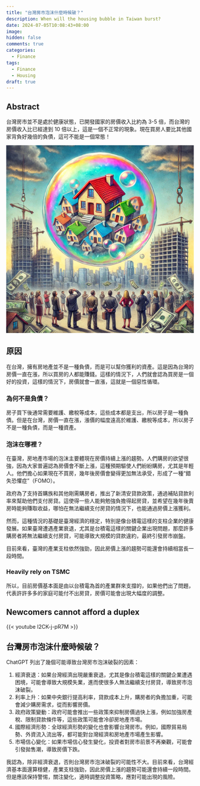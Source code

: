 ```yaml
---
title: "台灣房市泡沫什麼時候破？"
description: When will the housing bubble in Taiwan burst?
date: 2024-07-05T10:08:43+08:00
image:
hidden: false
comments: true
categories:
  - Finance
tags:
  - Finance
  - Housing
draft: true
---
```


## Abstract

台灣房市並不是處於健康狀態，已開發國家的房價收入比約為 3-5 倍，而台灣的房價收入比已經達到 10 倍以上，這是一個不正常的現象。現在買房人要比其他國家背負好幾倍的負債，這可不能是一個常態！

![housing bubble](image.png)

## 原因

在台灣，擁有房地產並不是一種負債，而是可以幫你獲利的資產。這是因為台灣的房價一直在漲，所以買房的人都能賺錢。這樣的情況下，人們就會認為買房是一個好的投資，這樣的情況下，房價就會一直漲，這就是一個惡性循環。

### 為何不是負債？

房子買下後通常需要維護、繳稅等成本，這些成本都是支出，所以房子是一種負債。但是在台灣，房價一直在漲，漲價的幅度遠高於維護、繳稅等成本，所以房子不是一種負債，而是一種資產。

### 泡沫在哪裡？

在臺灣，房地產市場的泡沫主要體現在房價持續上漲的趨勢。人們購房的欲望很強，因為大家普遍認為房價會不斷上漲，這種預期驅使人們紛紛購房，尤其是年輕人。他們擔心如果現在不買房，幾年後房價會變得更加無法承受，形成了一種“錯失恐懼症”（FOMO）。

政府為了支持首購族和其他剛需購房者，推出了新清安貸款政策，通過補貼貸款利率來幫助他們支付房貸。這使得一些人能夠勉強負擔得起房貸，並希望在幾年後賣房時能夠賺取收益，哪怕在無法繼續支付房貸的情況下，也能通過房價上漲獲利。

然而，這種情況的基礎是臺灣經濟的穩定，特別是像台積電這樣的支柱企業的健康發展。如果臺灣遭遇產業衰退，尤其是台積電這樣的關鍵企業出現問題，那麼許多購房者將無法繼續支付房貸，可能導致大規模的貸款違約，最終引發房市崩盤。

目前來看，臺灣的產業支柱依然強勁，因此房價上漲的趨勢可能還會持續相當長一段時間。

### Heavily rely on TSMC

所以，目前房價基本面是由以台積電為首的產業群來支撐的，如果他們出了問題，代表許許多多的家庭可能付不出房貸，房價可能會出現大幅度的調整。

## Newcomers cannot afford a duplex

{{< youtube I2CK-j-pR7M >}}

## 台灣房市泡沫什麼時候破？

ChatGPT 列出了幾個可能導致台灣房市泡沫破裂的因素：

1. 經濟衰退：如果台灣經濟出現嚴重衰退，尤其是像台積電這樣的關鍵企業遭遇困境，可能會導致大規模失業，進而使很多人無法繼續支付房貸，導致房市泡沫破裂。
2. 利率上升：如果中央銀行提高利率，貸款成本上升，購房者的負擔加重，可能會減少購房需求，從而影響房價。
3. 政府政策變動：政府可能會推出一些政策來抑制房價過快上漲，例如加強房產稅、限制貸款條件等，這些政策可能會冷卻房地產市場。
4. 國際經濟形勢：全球經濟形勢的變化也會影響台灣房市。例如，國際貿易局勢、外資流入流出等，都可能對台灣經濟和房地產市場產生影響。
5. 市場信心變化：如果市場信心發生變化，投資者對房市前景不再樂觀，可能會引發拋售潮，導致房價下跌。

我認為，除非經濟衰退，否則台灣房市泡沫破裂的可能性不大。目前來看，台灣經濟基本面還算穩健，產業支柱強勁，因此房價上漲的趨勢可能還會持續一段時間。但是應該保持警惕，關注變化，適時調整投資策略，應對可能出現的風險。
